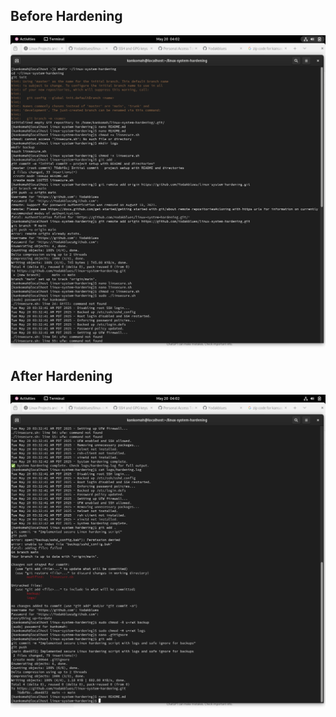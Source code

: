 ## Before Hardening
![Before Hardening](logs/before_hardening.png)

## After Hardening
![After Hardening](logs/after_hardening.png)
